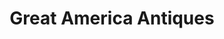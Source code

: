 ---
title: "Great America Antiques"
url: /paso-robles/great-america-antiques/
shop: Antiquitäten
---
